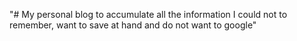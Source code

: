 "# My personal blog to accumulate all the information I could not to remember, want to save at hand and do not want to google" 
